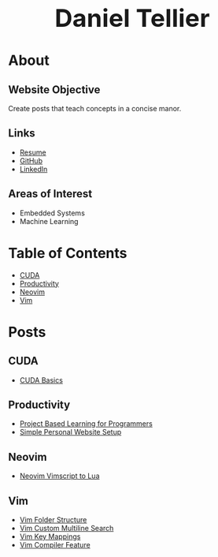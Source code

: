 <h1 style="font-size: 50px; text-align: center;">Daniel Tellier</h1>

# About
## Website Objective
Create posts that teach concepts in a concise manor.

## Links
- <a href="https://danieltellier.github.io/docs/daniel_tellier.pdf"
  target="_blank">Resume</a>
- <a href="https://github.com/DanielTellier" target="_blank">GitHub</a>
- <a href="https://www.linkedin.com/in/daniel-tellier-210ab3a4"
  target="_blank">LinkedIn
  </a>

## Areas of Interest
- Embedded Systems
- Machine Learning

# Table of Contents
- [CUDA](#cuda)
- [Productivity](#productivity)
- [Neovim](#neovim)
- [Vim](#vim)

# Posts
## CUDA
- [CUDA Basics](./posts/cuda_basics.md)

## Productivity
- [Project Based Learning for Programmers](./posts/project_based_learning.md)
- [Simple Personal Website Setup](./posts/simple_personal_website_setup.md)

## Neovim
- [Neovim Vimscript to Lua](./posts/neovim_vimscript_to_lua.md)

## Vim
- [Vim Folder Structure](./posts/vim_folder_structure.md)
- [Vim Custom Multiline Search](./posts/vim_multi_line_search.md)
- [Vim Key Mappings](./posts/vim_key_mappings.md)
- [Vim Compiler Feature](./posts/vim_compiler_feature.md)
